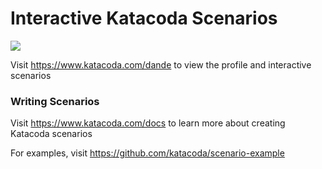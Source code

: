 # Interactive Katacoda Scenarios

[![](http://shields.katacoda.com/katacoda/dande/count.svg)](https://www.katacoda.com/dande "Get your profile on Katacoda.com")

Visit https://www.katacoda.com/dande to view the profile and interactive scenarios

### Writing Scenarios
Visit https://www.katacoda.com/docs to learn more about creating Katacoda scenarios

For examples, visit https://github.com/katacoda/scenario-example
